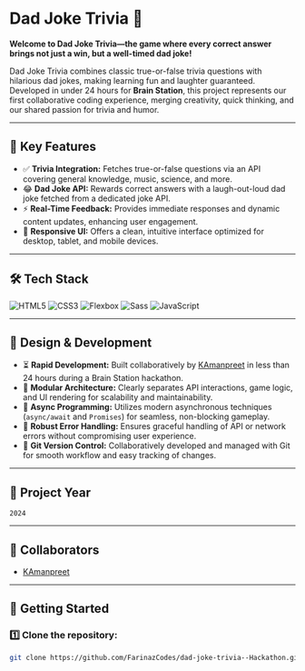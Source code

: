 # Dad Joke Trivia 🎉

**Welcome to Dad Joke Trivia—the game where every correct answer brings not just a win, but a well-timed dad joke!**

Dad Joke Trivia combines classic true-or-false trivia questions with hilarious dad jokes, making learning fun and laughter guaranteed. Developed in under 24 hours for **Brain Station**, this project represents our first collaborative coding experience, merging creativity, quick thinking, and our shared passion for trivia and humor.

---

## 🎯 Key Features

- ✅ **Trivia Integration:** Fetches true-or-false questions via an API covering general knowledge, music, science, and more.
- 😂 **Dad Joke API:** Rewards correct answers with a laugh-out-loud dad joke fetched from a dedicated joke API.
- ⚡ **Real-Time Feedback:** Provides immediate responses and dynamic content updates, enhancing user engagement.
- 📱 **Responsive UI:** Offers a clean, intuitive interface optimized for desktop, tablet, and mobile devices.

---

## 🛠️ Tech Stack

![HTML5](https://img.shields.io/badge/-HTML5-orange?logo=html5&logoColor=white)
![CSS3](https://img.shields.io/badge/-CSS3-blue?logo=css3&logoColor=white)
![Flexbox](https://img.shields.io/badge/-Flexbox-purple)
![Sass](https://img.shields.io/badge/-Sass-pink?logo=sass&logoColor=white)
![JavaScript](https://img.shields.io/badge/-JavaScript-yellow?logo=javascript&logoColor=black)

---

## 🚀 Design & Development

- ⏳ **Rapid Development:** Built collaboratively by [KAmanpreet](https://github.com/KAmanpreet) in less than 24 hours during a Brain Station hackathon.
- 🧩 **Modular Architecture:** Clearly separates API interactions, game logic, and UI rendering for scalability and maintainability.
- 🔄 **Async Programming:** Utilizes modern asynchronous techniques (`async/await` and `Promises`) for seamless, non-blocking gameplay.
- 🚨 **Robust Error Handling:** Ensures graceful handling of API or network errors without compromising user experience.
- 🌳 **Git Version Control:** Collaboratively developed and managed with Git for smooth workflow and easy tracking of changes.

---

## 📅 Project Year

`2024`

---

## 🤝 Collaborators

- [KAmanpreet](https://github.com/KAmanpreet)

---

## 🚦 Getting Started

### 1️⃣ Clone the repository:
```bash
git clone https://github.com/FarinazCodes/dad-joke-trivia--Hackathon.git



